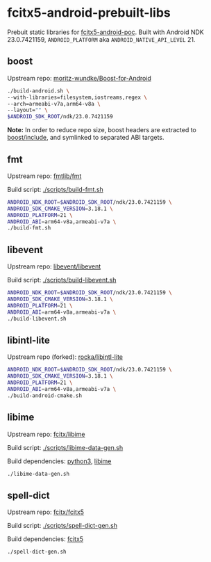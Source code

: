 # fcitx5-android-prebuilt-libs

Prebuit static libraries for [fcitx5-android-poc](https://github.com/rocka/fcitx5-android-poc).
Built with Android NDK 23.0.7421159, `ANDROID_PLATFORM` aka `ANDROID_NATIVE_API_LEVEL` 21.

## boost

Upstream repo: [moritz-wundke/Boost-for-Android](https://github.com/moritz-wundke/Boost-for-Android)

```bash
./build-android.sh \
--with-libraries=filesystem,iostreams,regex \
--arch=armeabi-v7a,arm64-v8a \
--layout="" \
$ANDROID_SDK_ROOT/ndk/23.0.7421159
```

**Note:** In order to reduce repo size, boost headers are extracted to [boost/include](./boost/include), and symlinked to separated ABI targets.

## fmt

Upstream repo: [fmtlib/fmt](https://github.com/fmtlib/fmt)

Build script: [./scripts/build-fmt.sh](./scripts/build-fmt.sh)

```bash
ANDROID_NDK_ROOT=$ANDROID_SDK_ROOT/ndk/23.0.7421159 \
ANDROID_SDK_CMAKE_VERSION=3.18.1 \
ANDROID_PLATFORM=21 \
ANDROID_ABI=arm64-v8a,armeabi-v7a \
./build-fmt.sh
```

## libevent

Upstream repo: [libevent/libevent](https://github.com/libevent/libevent/tree/release-2.1.12-stable)

Build script: [./scripts/build-libevent.sh](./scripts/build-libevent.sh)

```bash
ANDROID_NDK_ROOT=$ANDROID_SDK_ROOT/ndk/23.0.7421159 \
ANDROID_SDK_CMAKE_VERSION=3.18.1 \
ANDROID_PLATFORM=21 \
ANDROID_ABI=arm64-v8a,armeabi-v7a \
./build-libevent.sh
```

## libintl-lite

Upstream repo (forked): [rocka/libintl-lite](https://github.com/rocka/libintl-lite)

```bash
ANDROID_NDK_ROOT=$ANDROID_SDK_ROOT/ndk/23.0.7421159 \
ANDROID_SDK_CMAKE_VERSION=3.18.1 \
ANDROID_PLATFORM=21 \
ANDROID_ABI=arm64-v8a,armeabi-v7a \
./build-android-cmake.sh
```

## libime

Upstream repo: [fcitx/libime](https://github.com/fcitx/libime)

Build script: [./scripts/libime-data-gen.sh](./scripts/libime-data-gen.sh)

Build dependencies: [python3](https://archlinux.org/packages/extra/x86_64/python/), [libime](https://archlinux.org/packages/community/x86_64/libime/)

```bash
./libime-data-gen.sh
```

## spell-dict

Upstream repo: [fcitx/fcitx5](https://github.com/fcitx/fcitx5/blob/master/src/modules/spell/dict)

Build script: [./scripts/spell-dict-gen.sh](./scripts/spell-dict-gen.sh)

Build dependencies: [fcitx5](https://archlinux.org/packages/community/x86_64/fcitx5/)

```bash
./spell-dict-gen.sh
```
